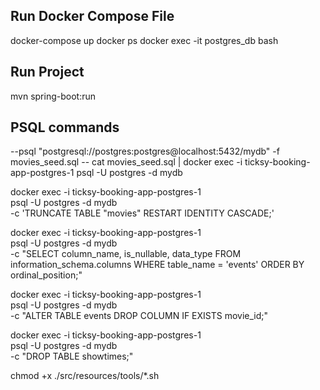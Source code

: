 ## Run Docker Compose File

docker-compose up
docker ps
docker exec -it postgres_db bash

## Run Project

mvn spring-boot:run

## PSQL commands

--psql "postgresql://postgres:postgres@localhost:5432/mydb" -f movies_seed.sql
-- cat movies_seed.sql | docker exec -i ticksy-booking-app-postgres-1 psql -U postgres -d mydb

docker exec -i ticksy-booking-app-postgres-1 \
 psql -U postgres -d mydb \
 -c 'TRUNCATE TABLE "movies" RESTART IDENTITY CASCADE;'

docker exec -i ticksy-booking-app-postgres-1 \
 psql -U postgres -d mydb \
 -c "SELECT column_name, is_nullable, data_type FROM information_schema.columns WHERE table_name = 'events' ORDER BY ordinal_position;"

docker exec -i ticksy-booking-app-postgres-1 \
 psql -U postgres -d mydb \
 -c "ALTER TABLE events DROP COLUMN IF EXISTS movie_id;"

docker exec -i ticksy-booking-app-postgres-1 \
 psql -U postgres -d mydb \
 -c "DROP TABLE showtimes;"

chmod +x ./src/resources/tools/\*.sh
